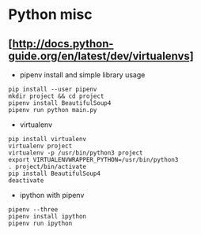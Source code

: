 # Python misc

## [http://docs.python-guide.org/en/latest/dev/virtualenvs]

- pipenv install and simple library usage
```
pip install --user pipenv
mkdir project && cd project
pipenv install BeautifulSoup4
pipenv run python main.py
```

- virtualenv
```
pip install virtualenv
virtualenv project
virtualenv -p /usr/bin/python3 project
export VIRTUALENVWRAPPER_PYTHON=/usr/bin/python3
. project/bin/activate
pip install BeautifulSoup4
deactivate
```

- ipython with pipenv
```
pipenv --three
pipenv install ipython
pipenv run ipython
```


